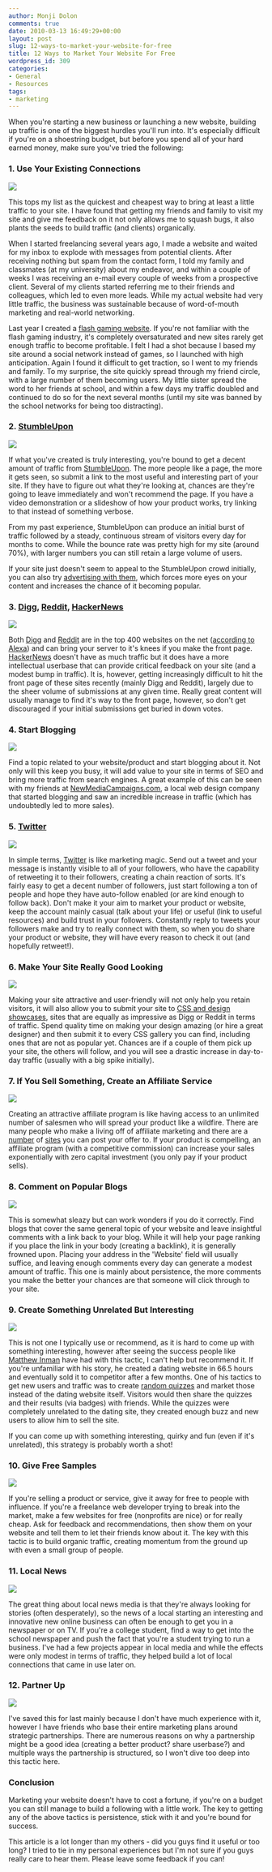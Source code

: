 ```yaml
---
author: Monji Dolon
comments: true
date: 2010-03-13 16:49:29+00:00
layout: post
slug: 12-ways-to-market-your-website-for-free
title: 12 Ways to Market Your Website For Free
wordpress_id: 309
categories:
- General
- Resources
tags:
- marketing
---
```


When you're starting a new business or launching a new website, building up traffic is one of the biggest hurdles you'll run into.  It's especially difficult if you're on a shoestring budget, but before you spend all of your hard earned money, make sure you've tried the following:


### 1. Use Your Existing Connections

<img src="http://devgrow.s3.amazonaws.com/assets/images/network-150x150.png" class="image-left" />

This tops my list as the quickest and cheapest way to bring at least a little traffic to your site.  I have found that getting my friends and family to visit my site and give me feedback on it not only allows me to squash bugs, it also plants the seeds to build traffic (and clients) organically.

When I started freelancing several years ago, I made a website and waited for my inbox to explode with messages from potential clients.  After receiving nothing but spam from the contact form, I told my family and classmates (at my university) about my endeavor, and within a couple of weeks I was receiving an e-mail every couple of weeks from a prospective client.  Several of my clients started referring me to their friends and colleagues, which led to even more leads.  While my actual website had very little traffic, the business was sustainable because of word-of-mouth marketing and real-world networking.

Last year I created a [flash gaming website](http://www.pikagame.com/).  If you're not familiar with the flash gaming industry, it's completely oversaturated and new sites rarely get enough traffic to become profitable.  I felt I had a shot because I based my site around a social network instead of games, so I launched with high anticipation.  Again I found it difficult to get traction, so I went to my friends and family.  To my surprise, the site quickly spread through my friend circle, with a large number of them becoming users.  My little sister spread the word to her friends at school, and within a few days my traffic doubled and continued to do so for the next several months (until my site was banned by the school networks for being too distracting).


### 2. [StumbleUpon](http://www.stumbleupon.com/)

<img src="http://devgrow.s3.amazonaws.com/assets/images/stumble-150x150.png" class="image-left" />

If what you've created is truly interesting, you're bound to get a decent amount of traffic from [StumbleUpon](http://www.stumbleupon.com/).  The more people like a page, the more it gets seen, so submit a link to the most useful and interesting part of your site.  If they have to figure out what they're looking at, chances are they're going to leave immediately and won't recommend the page.  If you have a video demonstration or a slideshow of how your product works, try linking to that instead of something verbose.

From my past experience, StumbleUpon can produce an initial burst of traffic followed by a steady, continuous stream of visitors every day for months to come.  While the bounce rate was pretty high for my site (around 70%), with larger numbers you can still retain a large volume of users.

If your site just doesn't seem to appeal to the StumbleUpon crowd initially, you can also try [advertising with them](https://www.stumbleupon.com/ads/), which forces more eyes on your content and increases the chance of it becoming popular.


### 3. [Digg](http://www.digg.com/), [Reddit](http://www.reddit.com/), [HackerNews](http://news.ycombinator.com/)

<img src="http://devgrow.s3.amazonaws.com/assets/images/Digg-reddit-150x150.jpg" class="image-left" />

Both [Digg](http://www.digg.com/) and [Reddit](http://www.reddit.com/) are in the top 400 websites on the net ([according to Alexa](http://www.alexa.com/siteinfo/digg.com+reddit.com#trafficstats)) and can bring your server to it's knees if you make the front page.  [HackerNews](http://news.ycombinator.com/) doesn't have as much traffic but it does have a more intellectual userbase that can provide critical feedback on your site (and a modest bump in traffic).  It is, however, getting increasingly difficult to hit the front page of these sites recently (mainly Digg and Reddit), largely due to the sheer volume of submissions at any given time.  Really great content will usually manage to find it's way to the front page, however, so don't get discouraged if your initial submissions get buried in down votes.


### 4. Start Blogging

<img src="http://devgrow.s3.amazonaws.com/assets/images/blogging-150x150.gif" class="image-left" />

Find a topic related to your website/product and start blogging about it.  Not only will this keep you busy, it will add value to your site in terms of SEO and bring more traffic from search engines.  A great example of this can be seen with my friends at [NewMediaCampaigns.com](http://www.newmediacampaigns.com/), a local web design company that started blogging and saw an incredible increase in traffic (which has undoubtedly led to more sales).


### 5. [Twitter](http://www.twitter.com/)

<img src="http://devgrow.s3.amazonaws.com/assets/images/twitter-150x150.png" class="image-left" />

In simple terms, [Twitter](http://www.twitter.com/) is like marketing magic.  Send out a tweet and your message is instantly visible to all of your followers, who have the capability of retweeting it to their followers, creating a chain reaction of sorts.  It's fairly easy to get a decent number of followers, just start following a ton of people and hope they have auto-follow enabled (or are kind enough to follow back).  Don't make it your aim to market your product or website, keep the account mainly casual (talk about your life) or useful (link to useful resources) and build trust in your followers.  Constantly reply to tweets your followers make and try to really connect with them, so when you do share your product or website, they will have every reason to check it out (and hopefully retweet!).


### 6. Make Your Site Really Good Looking

<img src="http://devgrow.s3.amazonaws.com/assets/images/beauty-150x150.jpg" class="image-left" />

Making your site attractive and user-friendly will not only help you retain visitors, it will also allow you to submit your site to [CSS and design showcases](http://www.smashingmagazine.com/2006/12/21/creme-de-la-creme-of-css-list-of-css-galleries/), sites that are equally as impressive as Digg or Reddit in terms of traffic.  Spend quality time on making your design amazing (or hire a great designer) and then submit it to every CSS gallery you can find, including ones that are not as popular yet.  Chances are if a couple of them pick up your site, the others will follow, and you will see a drastic increase in day-to-day traffic (usually with a big spike initially).


### 7. If You Sell Something, Create an Affiliate Service

<img src="http://devgrow.s3.amazonaws.com/assets/images/percent-150x150.jpg" class="image-left" />

Creating an attractive affiliate program is like having access to an unlimited number of salesmen who will spread your product like a wildfire.  There are many people who make a living off of affiliate marketing and there are a [number](http://www.clickbank.com/sell_products.html) of [sites](http://www.click2sell.eu/) you can post your offer to.  If your product is compelling, an affiliate program (with a competitive commission) can increase your sales exponentially with zero capital investment (you only pay if your product sells).


### 8. Comment on Popular Blogs

<img src="http://devgrow.s3.amazonaws.com/assets/images/comment-150x150.png" class="image-left" />

This is somewhat sleazy but can work wonders if you do it correctly.  Find blogs that cover the same general topic of your website and leave insightful comments with a link back to your blog.  While it will help your page ranking if you place the link in your body (creating a backlink), it is generally frowned upon.  Placing your address in the 'Website' field will usually suffice, and leaving enough comments every day can generate a modest amount of traffic.  This one is mainly about persistence, the more comments you make the better your chances are that someone will click through to your site.


### 9. Create Something Unrelated But Interesting

<img src="http://devgrow.s3.amazonaws.com/assets/images/unrelated-150x150.png" class="image-left" />

This is not one I typically use or recommend, as it is hard to come up with something interesting, however after seeing the success people like [Matthew Inman](http://0at.org/) have had with this tactic, I can't help but recommend it.  If you're unfamiliar with his story, he created a dating website in 66.5 hours and eventually sold it to competitor after a few months.  One of his tactics to get new users and traffic was to create [random quizzes](http://www.oneplusyou.com/q) and market those instead of the dating website itself.  Visitors would then share the quizzes and their results (via badges) with friends.  While the quizzes were completely unrelated to the dating site, they created enough buzz and new users to allow him to sell the site.

If you can come up with something interesting, quirky and fun (even if it's unrelated), this strategy is probably worth a shot!


### 10. Give Free Samples

<img src="http://devgrow.s3.amazonaws.com/assets/images/free-150x150.jpg" class="image-left" />

If you're selling a product or service, give it away for free to people with influence.  If you're a freelance web developer trying to break into the market, make a few websites for free (nonprofits are nice) or for really cheap.  Ask for feedback and recommendations, then show them on your website and tell them to let their friends know about it.  The key with this tactic is to build organic traffic, creating momentum from the ground up with even a small group of people.


### 11. Local News

<img src="http://devgrow.s3.amazonaws.com/assets/images/news-150x150.jpg" class="image-left" />

The great thing about local news media is that they're always looking for stories (often desperately), so the news of a local starting an interesting and innovative new online business can often be enough to get you in a newspaper or on TV.  If you're a college student, find a way to get into the school newspaper and push the fact that you're a student trying to run a business.  I've had a few projects appear in local media and while the effects were only modest in terms of traffic, they helped build a lot of local connections that came in use later on.


### 12. Partner Up

<img src="http://devgrow.s3.amazonaws.com/assets/images/handshake-150x150.gif" class="image-left" />

I've saved this for last mainly because I don't have much experience with it, however I have friends who base their entire marketing plans around strategic partnerships.  There are numerous reasons on why a partnership might be a good idea (creating a better product? share userbase?) and multiple ways the partnership is structured, so I won't dive too deep into this tactic here.


### Conclusion

Marketing your website doesn't have to cost a fortune, if you're on a budget you can still manage to build a following with a little work.  The key to getting any of the above tactics is persistence, stick with it and you're bound for success.

This article is a lot longer than my others - did you guys find it useful or too long?  I tried to tie in my personal experiences but I'm not sure if you guys really care to hear them.  Please leave some feedback if you can!
